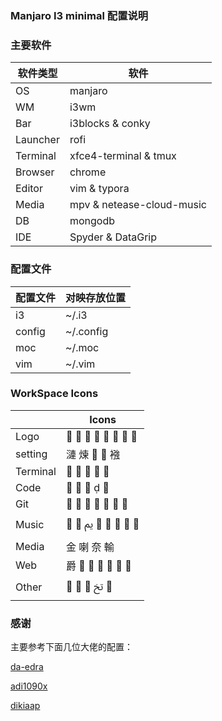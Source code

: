 ### Manjaro I3 minimal 配置说明



### 主要软件

| 软件类型 | 软件                      |
| -------- | ------------------------- |
| OS       | manjaro                   |
| WM       | i3wm                      |
| Bar      | i3blocks & conky          |
| Launcher | rofi                      |
| Terminal | xfce4-terminal & tmux     |
| Browser  | chrome                    |
| Editor   | vim & typora              |
| Media    | mpv & netease-cloud-music |
| DB       | mongodb         |
| IDE      | Spyder & DataGrip        |



### 配置文件

| 配置文件 | 对映存放位置 |
| -------- | ------------ |
| i3       | ~/.i3        |
| config   | ~/.config    |
| moc      | ~/.moc       |
| vim      | ~/.vim       |



### WorkSpace Icons

|  | Icons |
| -------- | ------------ |
| Logo |         |
| setting | 漣 煉   襁 |
| Terminal |      |
| Code |     |
| Git |       |
| Music |   ﱘ      |
| Media | 金 喇 奈 輸 |
| Web | 爵       |
| Other |    ﰍ  |


### 感谢

主要参考下面几位大佬的配置：



[da-edra](https://github.com/da-edra/dotfiles)

[adi1090x](https://github.com/adi1090x/dots)

[dikiaap](https://github.com/dikiaap/dotfiles)
